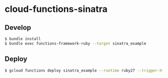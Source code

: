 # cloud-functions-sinatra

## Develop
```bash
$ bundle install
$ bundle exec functions-framework-ruby --target sinatra_example
```

## Deploy
```bash
$ gcloud functions deploy sinatra_example --runtime ruby27 --trigger-http
```
